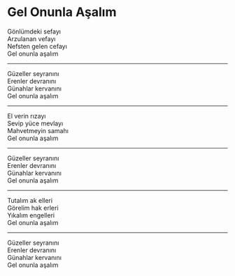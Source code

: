 # Gel Onunla Aşalım

Gönlümdeki sefayı  
Arzulanan vefayı  
Nefsten gelen cefayı  
Gel onunla aşalım  
****  
Güzeller seyranını  
Erenler devranını  
Günahlar kervanını  
Gel onunla aşalım  
****  
El verin rızayı  
Sevip yüce mevlayı  
Mahvetmeyin samahı  
Gel onunla aşalım  
****  
Güzeller seyranını  
Erenler devranını  
Günahlar kervanını  
Gel onunla aşalım  
****  
Tutalım ak elleri  
Görelim hak erleri  
Yıkalım engelleri  
Gel onunla aşalım  
****  
Güzeller seyranını  
Erenler devranını  
Günahlar kervanını  
Gel onunla aşalım  

